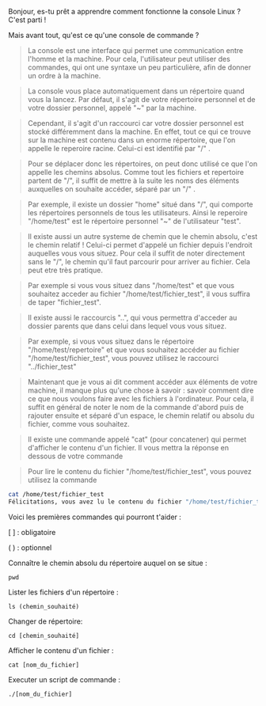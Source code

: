 Bonjour, es-tu prêt a apprendre comment fonctionne la console Linux ? C'est parti !

Mais avant tout, qu'est ce qu'une console de commande ?
> La console est une interface qui permet une communication entre l'homme et la machine. Pour cela, l'utilisateur peut utiliser des commandes, qui ont une syntaxe un peu particulière, afin de donner un ordre à la machine. 

> La console vous place automatiquement dans un répertoire quand vous la lancez. Par défaut, il s'agit de votre répertoire personnel et de votre dossier personnel, appelé "\~" par la machine. 

> Cependant, il s'agit d'un raccourci car votre dossier personnel est stocké différemment dans la machine. En effet, tout ce qui ce trouve sur la machine est contenu dans un enorme répertoire, que l'on appelle le reperoire racine. Celui-ci est identifié par "/" .

> Pour se déplacer donc les répertoires, on peut donc utilisé ce que l'on appelle les chemins absolus. Comme tout les fichiers et repertoire partent de "/", il suffit de mettre à la suite les noms des éléments auxquelles on souhaite accéder, séparé par un "/" .

> Par exemple, il existe un dossier "home" situé dans "/", qui comporte les répertoires personnels de tous les utilisateurs. Ainsi le reperoire "/home/test" est le répertoire personnel "\~" de l'utilisateur "test".

> Il existe aussi un autre systeme de chemin que le chemin absolu, c'est le chemin relatif ! Celui-ci permet d'appelé un fichier depuis l'endroit auquelles vous vous situez. Pour cela il suffit de noter directement sans le "/", le chemin qu'il faut parcourir pour arriver au fichier. Cela peut etre très pratique. 

> Par exemple si vous vous situez dans "/home/test" et que vous souhaitez acceder au fichier "/home/test/fichier_test", il vous suffira de taper "fichier_test". 

> Il existe aussi le raccourcis "..", qui vous permettra d'acceder au dossier parents que dans celui dans lequel vous vous situez.

> Par exemple, si vous vous situez dans le répertoire "/home/test/repertoire" et que vous souhaitez accéder au fichier "/home/test/fichier_test", vous pouvez utilisez le raccourci "../fichier_test"

> Maintenant que je vous ai dit comment accéder aux éléments de votre machine, il manque plus qu'une chose à savoir : savoir comment dire ce que nous voulons faire avec les fichiers à l'ordinateur. Pour cela, il suffit en général de noter le nom de la commande d'abord puis de rajouter ensuite et séparé d'un espace, le chemin relatif ou absolu du fichier, comme vous souhaitez.

> Il existe une commande appelé "cat" (pour concatener) qui permet d'afficher le contenu d'un fichier. Il vous mettra la réponse en dessous de votre commande

> Pour lire le contenu du fichier "/home/test/fichier_test", vous pouvez utilisez la commande
```bash
cat /home/test/fichier_test
Félicitations, vous avez lu le contenu du fichier "/home/test/fichier_test"
```

Voici les premières commandes qui pourront t'aider :

[ ] : obligatoire

( ) : optionnel

Connaître le chemin absolu du répertoire auquel on se situe :
```bash=
pwd
```

Lister les fichiers d'un répertoire :
```bash=
ls (chemin_souhaité)
```
Changer de répertoire:
```bash=
cd [chemin_souhaité]
```
Afficher le contenu d'un fichier :
```bash=
cat [nom_du_fichier]
```
Executer un script de commande :
```bash=
./[nom_du_fichier]
```
<!-- PAS ENCORE CONFIGURE
Voilà tu as tout ce qu'il faut pour commencer, il te suffit désormais de te connecter en ssh sur la vm. 
```bash=
ssh test@jlardenois.freeboxos.fr
```
tape ensuite 'yes' et le mot de passe (qui sera caché) 'test'
-->

